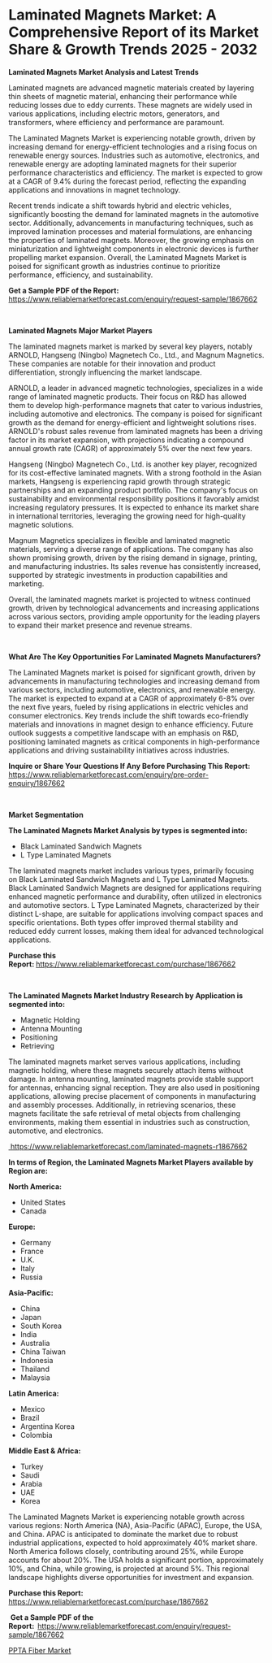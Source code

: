 <p><h1>Laminated Magnets Market: A Comprehensive Report of its Market Share & Growth Trends 2025 - 2032</h1></p><p><strong>Laminated Magnets Market Analysis and Latest Trends</strong></p>
<p><p>Laminated magnets are advanced magnetic materials created by layering thin sheets of magnetic material, enhancing their performance while reducing losses due to eddy currents. These magnets are widely used in various applications, including electric motors, generators, and transformers, where efficiency and performance are paramount.</p><p>The Laminated Magnets Market is experiencing notable growth, driven by increasing demand for energy-efficient technologies and a rising focus on renewable energy sources. Industries such as automotive, electronics, and renewable energy are adopting laminated magnets for their superior performance characteristics and efficiency. The market is expected to grow at a CAGR of 9.4% during the forecast period, reflecting the expanding applications and innovations in magnet technology.</p><p>Recent trends indicate a shift towards hybrid and electric vehicles, significantly boosting the demand for laminated magnets in the automotive sector. Additionally, advancements in manufacturing techniques, such as improved lamination processes and material formulations, are enhancing the properties of laminated magnets. Moreover, the growing emphasis on miniaturization and lightweight components in electronic devices is further propelling market expansion. Overall, the Laminated Magnets Market is poised for significant growth as industries continue to prioritize performance, efficiency, and sustainability.</p></p>
<p><strong>Get a Sample PDF of the Report:&nbsp;</strong> <a href="https://www.reliablemarketforecast.com/enquiry/request-sample/1867662?utm_campaign=2336&utm_medium=2&utm_source=Github&utm_content=ia&utm_term=01042025&utm_id=laminated-magnets">https://www.reliablemarketforecast.com/enquiry/request-sample/1867662</a></p>
<p>&nbsp;</p>
<p><strong>Laminated Magnets Major Market Players</strong></p>
<p><p>The laminated magnets market is marked by several key players, notably ARNOLD, Hangseng (Ningbo) Magnetech Co., Ltd., and Magnum Magnetics. These companies are notable for their innovation and product differentiation, strongly influencing the market landscape.</p><p>ARNOLD, a leader in advanced magnetic technologies, specializes in a wide range of laminated magnetic products. Their focus on R&D has allowed them to develop high-performance magnets that cater to various industries, including automotive and electronics. The company is poised for significant growth as the demand for energy-efficient and lightweight solutions rises. ARNOLD's robust sales revenue from laminated magnets has been a driving factor in its market expansion, with projections indicating a compound annual growth rate (CAGR) of approximately 5% over the next few years.</p><p>Hangseng (Ningbo) Magnetech Co., Ltd. is another key player, recognized for its cost-effective laminated magnets. With a strong foothold in the Asian markets, Hangseng is experiencing rapid growth through strategic partnerships and an expanding product portfolio. The company's focus on sustainability and environmental responsibility positions it favorably amidst increasing regulatory pressures. It is expected to enhance its market share in international territories, leveraging the growing need for high-quality magnetic solutions.</p><p>Magnum Magnetics specializes in flexible and laminated magnetic materials, serving a diverse range of applications. The company has also shown promising growth, driven by the rising demand in signage, printing, and manufacturing industries. Its sales revenue has consistently increased, supported by strategic investments in production capabilities and marketing.</p><p>Overall, the laminated magnets market is projected to witness continued growth, driven by technological advancements and increasing applications across various sectors, providing ample opportunity for the leading players to expand their market presence and revenue streams.</p></p>
<p>&nbsp;</p>
<p><strong>What Are The Key Opportunities For Laminated Magnets Manufacturers?</strong></p>
<p><p>The Laminated Magnets market is poised for significant growth, driven by advancements in manufacturing technologies and increasing demand from various sectors, including automotive, electronics, and renewable energy. The market is expected to expand at a CAGR of approximately 6-8% over the next five years, fueled by rising applications in electric vehicles and consumer electronics. Key trends include the shift towards eco-friendly materials and innovations in magnet design to enhance efficiency. Future outlook suggests a competitive landscape with an emphasis on R&D, positioning laminated magnets as critical components in high-performance applications and driving sustainability initiatives across industries.</p></p>
<p><strong>Inquire or Share Your Questions If Any Before Purchasing This Report:</strong> <a href="https://www.reliablemarketforecast.com/enquiry/pre-order-enquiry/1867662?utm_campaign=2336&utm_medium=2&utm_source=Github&utm_content=ia&utm_term=01042025&utm_id=laminated-magnets">https://www.reliablemarketforecast.com/enquiry/pre-order-enquiry/1867662</a></p>
<p>&nbsp;</p>
<p><strong>Market Segmentation</strong></p>
<p><strong>The Laminated Magnets Market Analysis by types is segmented into:</strong></p>
<p><ul><li>Black Laminated Sandwich Magnets</li><li>L Type Laminated Magnets</li></ul></p>
<p><p>The laminated magnets market includes various types, primarily focusing on Black Laminated Sandwich Magnets and L Type Laminated Magnets. Black Laminated Sandwich Magnets are designed for applications requiring enhanced magnetic performance and durability, often utilized in electronics and automotive sectors. L Type Laminated Magnets, characterized by their distinct L-shape, are suitable for applications involving compact spaces and specific orientations. Both types offer improved thermal stability and reduced eddy current losses, making them ideal for advanced technological applications.</p></p>
<p><strong>Purchase this Report:&nbsp;</strong><a href="https://www.reliablemarketforecast.com/purchase/1867662?utm_campaign=2336&utm_medium=2&utm_source=Github&utm_content=ia&utm_term=01042025&utm_id=laminated-magnets">https://www.reliablemarketforecast.com/purchase/1867662</a></p>
<p>&nbsp;</p>
<p><strong>The Laminated Magnets Market Industry Research by Application is segmented into:</strong></p>
<p><ul><li>Magnetic Holding</li><li>Antenna Mounting</li><li>Positioning</li><li>Retrieving</li></ul></p>
<p><p>The laminated magnets market serves various applications, including magnetic holding, where these magnets securely attach items without damage. In antenna mounting, laminated magnets provide stable support for antennas, enhancing signal reception. They are also used in positioning applications, allowing precise placement of components in manufacturing and assembly processes. Additionally, in retrieving scenarios, these magnets facilitate the safe retrieval of metal objects from challenging environments, making them essential in industries such as construction, automotive, and electronics.</p></p>
<p><a href="https://www.reliablemarketforecast.com/laminated-magnets-r1867662?utm_campaign=2336&utm_medium=2&utm_source=Github&utm_content=ia&utm_term=01042025&utm_id=laminated-magnets">&nbsp;https://www.reliablemarketforecast.com/laminated-magnets-r1867662</a></p>
<p><strong>In terms of Region, the Laminated Magnets Market Players available by Region are:</strong></p>
<p>
    <p> <strong> North America: </strong>
        <ul>
            <li>United States</li>
            <li>Canada</li>
        </ul>
        </p> 
    <p> <strong> Europe: </strong>
        <ul>
            <li>Germany</li>
            <li>France</li>
            <li>U.K.</li>
            <li>Italy</li>
            <li>Russia</li>
        </ul>
        </p> 
    <p> <strong> Asia-Pacific: </strong>
        <ul>
            <li>China</li>
            <li>Japan</li>
            <li>South Korea</li>
            <li>India</li>
            <li>Australia</li>
            <li>China Taiwan</li>
            <li>Indonesia</li>
            <li>Thailand</li>
            <li>Malaysia</li>
        </ul>
        </p> 
    <p> <strong> Latin America: </strong>
        <ul>
            <li>Mexico</li>
            <li>Brazil</li>
            <li>Argentina Korea</li>
            <li>Colombia</li>
        </ul>
        </p> 
    <p> <strong> Middle East & Africa: </strong>
        <ul>
            <li>Turkey</li>
            <li>Saudi</li>
            <li>Arabia</li>
            <li>UAE</li>
            <li>Korea</li>
        </ul>
    </p>
    </p>
<p><p>The Laminated Magnets Market is experiencing notable growth across various regions: North America (NA), Asia-Pacific (APAC), Europe, the USA, and China. APAC is anticipated to dominate the market due to robust industrial applications, expected to hold approximately 40% market share. North America follows closely, contributing around 25%, while Europe accounts for about 20%. The USA holds a significant portion, approximately 10%, and China, while growing, is projected at around 5%. This regional landscape highlights diverse opportunities for investment and expansion.</p></p>
<p><strong>Purchase this Report: </strong><a href="https://www.reliablemarketforecast.com/purchase/1867662?utm_campaign=2336&utm_medium=2&utm_source=Github&utm_content=ia&utm_term=01042025&utm_id=laminated-magnets">https://www.reliablemarketforecast.com/purchase/1867662</a></p>
<p>&nbsp;<strong>Get a Sample PDF of the Report:&nbsp;&nbsp;</strong><a href="https://www.reliablemarketforecast.com/enquiry/request-sample/1867662?utm_campaign=2336&utm_medium=2&utm_source=Github&utm_content=ia&utm_term=01042025&utm_id=laminated-magnets">https://www.reliablemarketforecast.com/enquiry/request-sample/1867662</a></p>
<p><strong></strong></p>
<p><p><a href="https://github.com/klindsey95/Market-Research-Report-List-1/blob/main/ppta-fiber-market.md?utm_campaign=2336&utm_medium=2&utm_source=Github&utm_content=ia&utm_term=01042025&utm_id=laminated-magnets">PPTA Fiber Market</a></p></p>